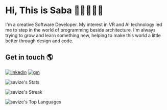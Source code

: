 # Hi, This is Saba 👋🏼👩🏻‍💻

I'm a creative Software Developer.
My interest in VR and AI technology led me to step in the world of programming beside architecture.
I'm always trying to grow and learn something new, helping to make this world a little better through design and code.

## Get in touch 🌎

<a href="https://www.linkedin.com/in/sabazahedieh/"><img src="https://i.ibb.co/ggn8ggt/linkedin.png" alt="linkedin" border="0"></a>
<a href="https://s.zhddesign@gmail.com/"><img src="https://i.ibb.co/drZdwXv/gm.png" alt="gm" border="0"></a>


![savize's Stats](https://github-readme-stats.vercel.app/api?username=savize&theme=dark&show_icons=true&hide_border=true&count_private=true)

![savize's Streak](https://github-readme-streak-stats.herokuapp.com/?user=savize&theme=dark&hide_border=true)

![savize's Top Languages](https://github-readme-stats.vercel.app/api/top-langs/?username=savize&theme=dark&show_icons=true&hide_border=true&layout=compact)

